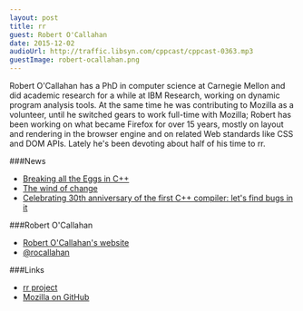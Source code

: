 ```yaml
---
layout: post
title: rr
guest: Robert O'Callahan
date: 2015-12-02
audioUrl: http://traffic.libsyn.com/cppcast/cppcast-0363.mp3
guestImage: robert-ocallahan.png
---
```


Robert O'Callahan has a PhD in computer science at Carnegie Mellon and did academic research for a while at IBM Research, working on dynamic program analysis tools. At the same time he was contributing to Mozilla as a volunteer, until he switched gears to work full-time with Mozilla; Robert has been working on what became Firefox for over 15 years, mostly on layout and rendering in the browser engine and on related Web standards like CSS and DOM APIs. Lately he's been devoting about half of his time to rr.

###News

 - [Breaking all the Eggs in C++](http://scottmeyers.blogspot.com/2015/11/breaking-all-eggs-in-c.html)
 - [The wind of change](http://meetingcpp.com/index.php/br/items/the-wind-of-change.html)
 - [Celebrating 30th anniversary of the first C++ compiler: let's find bugs in it](http://www.viva64.com/en/b/0355/)
 
###Robert O'Callahan

 - [Robert O'Callahan's website](http://robert.ocallahan.org/)
 - [@rocallahan](https://twitter.com/rocallahan)

###Links

 - [rr project](http://rr-project.org/)
 - [Mozilla on GitHub](https://github.com/mozilla)
